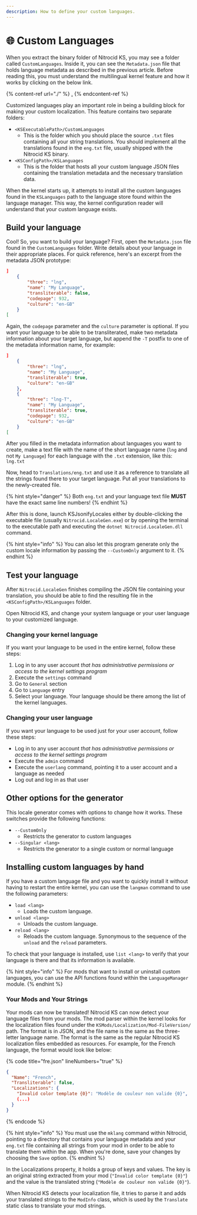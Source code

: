 ```yaml
---
description: How to define your custom languages.
---
```


# 🌐 Custom Languages

When you extract the binary folder of Nitrocid KS, you may see a folder called `CustomLanguages`. Inside it, you can see the `Metadata.json` file that holds language metadata as described in the previous article. Before reading this, you must understand the multilingual kernel feature and how it works by clicking on the below link.

{% content-ref url="./" %}
[.](./)
{% endcontent-ref %}

Customized languages play an important role in being a building block for making your custom localization. This feature contains two separate folders:

* `<KSExecutablePath>/CustomLanguages`
  * This is the folder which you should place the source `.txt` files containing all your string translations. You should implement all the translations found in the `eng.txt` file, usually shipped with the Nitrocid KS binary.
* `<KSConfigPath>/KSLanguages`
  * This is the folder that hosts all your custom language JSON files containing the translation metadata and the necessary translation data.

When the kernel starts up, it attempts to install all the custom languages found in the `KSLanguages` path to the language store found within the language manager. This way, the kernel configuration reader will understand that your custom language exists.

## Build your language

Cool! So, you want to build your language? First, open the `Metadata.json`︎ file found in the `CustomLanguages` folder. Write details about your language in their appropriate places. For quick reference, here's an excerpt from the metadata JSON prototype:

```json
]
    {
        "three": "lng",
        "name": "My Language",
        "transliterable": false,
        "codepage": 932,
        "culture": "en-GB"
    }
[
```

Again, the `codepage` parameter and the `culture` parameter is optional. If you want your language to be able to be transliterated, make two metadata information about your target language, but append the `-T` postfix to one of the metadata information name, for example:

```json
]
    {
        "three": "lng",
        "name": "My Language",
        "transliterable": true,
        "culture": "en-GB"
    },
    {
        "three": "lng-T",
        "name": "My Language",
        "transliterable": true,
        "codepage": 932,
        "culture": "en-GB"
    }
[
```

After you filled in the metadata information about languages you want to create, make a text file with the name of the short language name (`lng` and not `My Language`) for each language with the `.txt` extension, like this: `lng.txt`

Now, head to `Translations/eng.txt` and use it as a reference to translate all the strings found there to your target language. Put all your translations to the newly-created file.

{% hint style="danger" %}
Both `eng.txt` and your language text file **MUST** have the exact same line numbers!
{% endhint %}

After this is done, launch KSJsonifyLocales either by double-clicking the executable file (usually `Nitrocid.LocaleGen.exe`) or by opening the terminal to the executable path and executing the `dotnet Nitrocid.LocaleGen.dll` command.

{% hint style="info" %}
You can also let this program generate only the custom locale information by passing the `--CustomOnly` argument to it.
{% endhint %}

## Test your language

After `Nitrocid.LocaleGen` finishes compiling the JSON file containing your translation, you should be able to find the resulting file in the `<KSConfigPath>/KSLanguages` folder.

Open Nitrocid KS, and change your system language or your user language to your customized language.

### Changing your kernel language

If you want your language to be used in the entire kernel, follow these steps:

1. Log in to any user account _that has administrative permissions or access to the kernel settings program_
2. Execute the `settings` command
3. Go to `General` section
4. Go to `Language` entry
5. Select your language. Your language should be there among the list of the kernel languages.

### Changing your user language

If you want your language to be used just for your user account, follow these steps:

* Log in to any user account _that has administrative permissions or access to the kernel settings program_
* Execute the `admin` command
* Execute the `userlang` command, pointing it to a user account and a language as needed
* Log out and log in as that user

## Other options for the generator

This locale generator comes with options to change how it works. These switches provide the following functions:

* `--CustomOnly`
  * Restricts the generator to custom languages
* `--Singular <lang>`
  * Restricts the generator to a single custom or normal language

## Installing custom languages by hand

If you have a custom language file and you want to quickly install it without having to restart the entire kernel, you can use the `langman` command to use the following parameters:

* `load <lang>`
  * Loads the custom language.
* `unload <lang>`
  * Unloads the custom language.
* `reload <lang>`
  * Reloads the custom language. Synonymous to the sequence of the `unload` and the `reload` parameters.

To check that your language is installed, use `list <lang>` to verify that your language is there and that its information is available.

{% hint style="info" %}
For mods that want to install or uninstall custom languages, you can use the API functions found within the `LanguageManager` module.
{% endhint %}

### Your Mods and Your Strings

Your mods can now be translated! Nitrocid KS can now detect your language files from your mods. The mod parser within the kernel looks for the localization files found under the `KSMods/Localization/Mod-FileVersion/` path. The format is in JSON, and the file name is the same as the three-letter language name. The format is the same as the regular Nitrocid KS localization files embedded as resources. For example, for the French language, the format would look like below:

{% code title="fre.json" lineNumbers="true" %}
```json
{
  "Name": "French",
  "Transliterable": false,
  "Localizations": {
    "Invalid color template {0}": "Modèle de couleur non valide {0}",
    (...)
  }
}
```
{% endcode %}

{% hint style="info" %}
You must use the `mklang` command within Nitrocid, pointing to a directory that contains your language metadata and your `eng.txt` file containing all strings from your mod in order to be able to translate them within the app. When you're done, save your changes by choosing the `Save` option.
{% endhint %}

In the Localizations property, it holds a group of keys and values. The key is an original string extracted from your mod (`"Invalid color template {0}"`) and the value is the translated string (`"Modèle de couleur non valide {0}"`).

When Nitrocid KS detects your localization file, it tries to parse it and adds your translated strings to the `ModInfo` class, which is used by the `Translate` static class to translate your mod strings.

